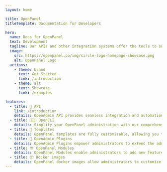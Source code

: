 ```yaml
---
layout: home

title: OpenPanel
titleTemplate: Documentation for Developers

hero:
  name: Docs for OpenPanel
  text: Development
  tagline: Our APIs and other integration systems offer the tools to successfully build a custom application that works seamlessly with OpenPanel.
  image:
    src: https://openpanel.co/img/circle-logo-homepage-showcase.png
    alt: OpenPanel Logo
  actions:
    - theme: brand
      text: Get Started
      link: /introduction
    - theme: alt
      text: Showcase
      link: /examples

features:
  - title: 🔑 API
    link: /introduction
    details: OpenAdmin API provides seamless integration and automation capabilities for developers, enabling effortless management of hosting environments through programmatic access.
  - title: 👨🏻‍💻 OpenCLI
    details: Simplify your OpenPanel administration with our comprehensive CLI commands, offering precise control and efficient management of your web hosting environment.
  - title: 🎨 Templates
    details: OpenPanel templates are fully customizable, allowing you to tailor your web hosting environment to perfectly match your brand's identity and requirements.
  - title: 🔌 OpenAdmin Plugins
    details: OpenAdmin Plugins empower administrators to extend the admin interface with additional functionalities, ensuring a tailored and enhanced management experience.
  - title: 🏗 OpenPanel Modules
    details: OpenPanel Modules enable administrators to add new features to the user-level panel, enriching the user experience with expanded capabilities and services.
  - title: 📦 Docker images
    details: OpenPanel docker images allow administrators to customize technology stacks per user plan, offering flexibility and tailored solutions for diverse hosting needs.
---
```


<script setup>
// import HomeSponsors from './.vitepress/theme/components/HomeSponsors.vue'
// import './.vitepress/theme/styles/home-links.css'
</script>

<!-- <HomeSponsors /> -->
